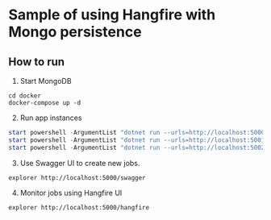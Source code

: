 # Sample of using Hangfire with Mongo persistence

## How to run
1. Start MongoDB
```
cd docker
docker-compose up -d
```

2. Run app instances
``` powershell
start powershell -ArgumentList "dotnet run --urls=http://localhost:5000"
start powershell -ArgumentList "dotnet run --urls=http://localhost:5001"
start powershell -ArgumentList "dotnet run --urls=http://localhost:5002"
```

3. Use Swagger UI to create new jobs.
```
explorer http://localhost:5000/swagger
````

4. Monitor jobs using Hangfire UI
```
explorer http://localhost:5000/hangfire
````
